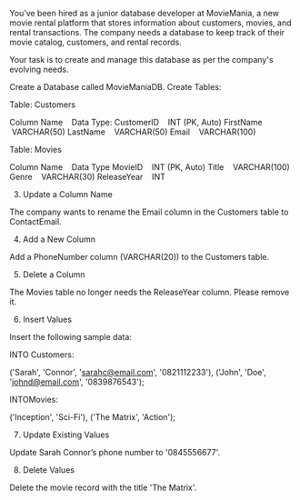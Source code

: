 You’ve been hired as a junior database developer at MovieMania, a new movie rental platform that stores information about customers, movies, and rental transactions. The company needs a database to keep track of their movie catalog, customers, and rental records.

Your task is to create and manage this database as per the company's evolving needs.

Create a Database called MovieManiaDB.
Create Tables:

Table: Customers

Column Name &nbsp; &nbsp;Data Type:
CustomerID &nbsp; &nbsp;INT (PK, Auto)
FirstName &nbsp; &nbsp;VARCHAR(50)
LastName &nbsp; &nbsp;VARCHAR(50)
Email &nbsp; &nbsp;VARCHAR(100)

Table: Movies

Column Name &nbsp; &nbsp;Data Type
MovieID &nbsp; &nbsp;INT (PK, Auto)
Title &nbsp; &nbsp;VARCHAR(100)
Genre &nbsp; &nbsp;VARCHAR(30)
ReleaseYear &nbsp; &nbsp;INT

3. Update a Column Name


The company wants to rename the Email column in the Customers table to ContactEmail.

4. Add a New Column


Add a PhoneNumber column (VARCHAR(20)) to the Customers table.

5. Delete a Column


The Movies table no longer needs the ReleaseYear column. Please remove it.

6. Insert Values

Insert the following sample data:

INTO Customers:

('Sarah', 'Connor', 'sarahc@email.com', '0821112233'),
('John', 'Doe', 'johnd@email.com', '0839876543');

INTOMovies:


('Inception', 'Sci-Fi'),
('The Matrix', 'Action');


7. Update Existing Values


Update Sarah Connor’s phone number to '0845556677'.

8. Delete Values


Delete the movie record with the title 'The Matrix'.



